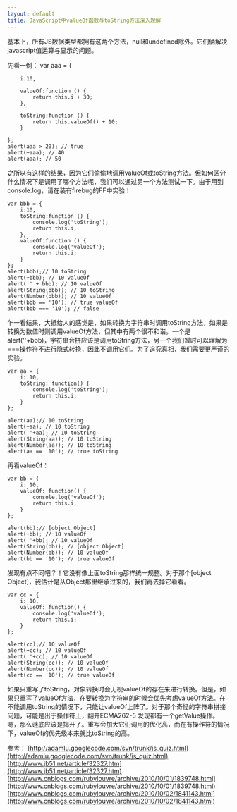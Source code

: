 ```yaml
---
layout: default
title: JavaScript中valueOf函数与toString方法深入理解
---
```


基本上，所有JS数据类型都拥有这两个方法，null和undefined除外。它们俩解决javascript值运算与显示的问题。

先看一例：
	var aaa = {
	
	    i:10,
	
	    valueOf:function () {
	        return this.i + 30;
	    },
	
	    toString:function () {
	        return this.valueOf() + 10;
	    }
	
	};
	alert(aaa > 20); // true
	alert(+aaa); // 40
	alert(aaa); // 50

之所以有这样的结果，因为它们偷偷地调用valueOf或toString方法。但如何区分什么情况下是调用了哪个方法呢，我们可以通过另一个方法测试一下。由于用到console.log，请在装有firebug的FF中实验！ 

	var bbb = { 
	    i:10, 
	    toString:function () { 
	        console.log('toString'); 
	        return this.i; 
	    }, 
	    valueOf:function () { 
	        console.log('valueOf'); 
	        return this.i; 
	    } 
	}; 
	alert(bbb);// 10 toString 
	alert(+bbb); // 10 valueOf 
	alert('' + bbb); // 10 valueOf 
	alert(String(bbb)); // 10 toString 
	alert(Number(bbb)); // 10 valueOf 
	alert(bbb == '10'); // true valueOf 
	alert(bbb === '10'); // false 


乍一看结果，大抵给人的感觉是，如果转换为字符串时调用toString方法，如果是转换为数值时则调用valueOf方法，但其中有两个很不和谐。一个是alert(''+bbb)，字符串合拼应该是调用toString方法，另一个我们暂时可以理解为===操作符不进行隐式转换，因此不调用它们。为了追究真相，我们需要更严谨的实验。

	var aa = {
	    i: 10,
	    toString: function() {
	        console.log('toString');
	        return this.i;
	    }
	};
	
	alert(aa);// 10 toString
	alert(+aa); // 10 toString
	alert(''+aa); // 10 toString
	alert(String(aa)); // 10 toString
	alert(Number(aa)); // 10 toString
	alert(aa == '10'); // true toString

再看valueOf：

	var bb = {
	    i: 10,
	    valueOf: function() {
	        console.log('valueOf');
	        return this.i;
	    }
	};
	
	alert(bb);// [object Object]
	alert(+bb); // 10 valueOf
	alert(''+bb); // 10 valueOf
	alert(String(bb)); // [object Object]
	alert(Number(bb)); // 10 valueOf
	alert(bb == '10'); // true valueOf

发现有点不同吧？！它没有像上面toString那样统一规整。对于那个[object Object]，我估计是从Object那里继承过来的，我们再去掉它看看。

	var cc = {
	    i: 10,
	    valueOf: function() {
	        console.log('valueOf');
	        return this.i;
	    }
	};
	
	alert(cc);// 10 valueOf
	alert(+cc); // 10 valueOf
	alert(''+cc); // 10 valueOf
	alert(String(cc)); // 10 valueOf
	alert(Number(cc)); // 10 valueOf
	alert(cc == '10'); // true valueOf

如果只重写了toString，对象转换时会无视valueOf的存在来进行转换。但是，如果只重写了valueOf方法，在要转换为字符串的时候会优先考虑valueOf方法。在不能调用toString的情况下，只能让valueOf上阵了。对于那个奇怪的字符串拼接问题，可能是出于操作符上，翻开ECMA262-5 发现都有一个getValue操作。嗯，那么谜底应该是揭开了。重写会加大它们调用的优化高，而在有操作符的情况 下，valueOf的优先级本来就比toString的高。

参考：
[http://adamlu.googlecode.com/svn/trunk/js_quiz.html](http://adamlu.googlecode.com/svn/trunk/js_quiz.html)
[http://www.jb51.net/article/32327.htm](http://www.jb51.net/article/32327.htm)
[http://www.cnblogs.com/rubylouvre/archive/2010/10/01/1839748.html](http://www.cnblogs.com/rubylouvre/archive/2010/10/01/1839748.html)
[http://www.cnblogs.com/rubylouvre/archive/2010/10/02/1841143.html](http://www.cnblogs.com/rubylouvre/archive/2010/10/02/1841143.html)